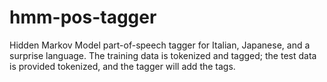 # hmm-pos-tagger
Hidden Markov Model part-of-speech tagger for Italian, Japanese, and a surprise language. The training data is tokenized and tagged; the test data is provided tokenized, and the tagger will add the tags.
